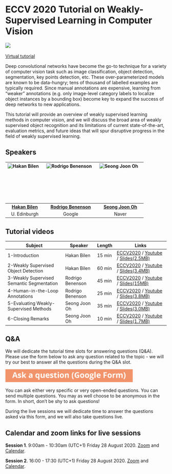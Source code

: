 # ECCV 2020 Tutorial on Weakly-Supervised Learning in Computer Vision

<a target="_blank" href="https://workshopsandtutorials.eccv2020.eu/papers/subject/weakly-supervised-learning-in-computer-vision/"><img border="0" src="https://workshopsandtutorials.eccv2020.eu/static/images/eccv-online-logo_A.png" height=120px></a>

[Virtual tutorial](https://workshopsandtutorials.eccv2020.eu/papers/subject/weakly-supervised-learning-in-computer-vision/)

Deep convolutional networks have become the go-to technique for a variety of computer vision task such as image classification, object detection, segmentation, key points detection, etc. These over-parameterized models are known to be data-hungry; tens of thousand of labelled examples are typically required. Since manual annotations are expensive, learning from “weaker” annotations (e.g. only image-level category labels to localize object instances by a bounding box) become key to expand the success of deep networks to new applications.

This tutorial will provide an overview of weakly supervised learning methods in computer vision, and we will discuss the broad area of weakly supervised object recognition and its limitations of current state-of-the-art, evaluation metrics, and future ideas that will spur disruptive progress in the field of weakly supervised learning.

## Speakers

<img src="hakan.jpg" alt="Hakan Bilen" style="float: left; margin-right: 10px;" height=120px/> |  <img src="rodrigo.jpg" alt="Rodrigo Benenson" style="float: left; margin-right: 10px;" height=120px/> | <img src="joon.jpg" alt="Seong Joon Oh" style="float: left; margin-right: 10px;" height=120px/>
:--:|:--: | :--:
[**Hakan Bilen**](http://homepages.inf.ed.ac.uk/hbilen/) | [**Rodrigo Benenson**](http://rodrigob.github.io/) | [**Seong Joon Oh**](https://seongjoonoh.com/)
U. Edinburgh | Google | Naver

## Tutorial videos

Subject | Speaker | Length | Links
-- | -- | -- | -- 
1-Introduction | Hakan Bilen | 15 min | [ECCV2020](https://workshopsandtutorials.eccv2020.eu/paper/947/) / [Youtube](https://www.youtube.com/watch?v=-cc2RYF37zE&list=PLcD_yLvcdUll95mAnBDV0rZKhfClJMZMr&index=2) / [Slides(2.5MB)](https://github.com/hbilen/wsl-eccv20.github.io/raw/master/slides/1-Introduction%20to%20the%20tutorial%20on%20Weakly%20Supervised%20Learning%20in%20Computer%20Vision.pdf)
2-Weakly Supervised Object Detection | Hakan Bilen | 60 min | [ECCV2020](https://workshopsandtutorials.eccv2020.eu/paper/440/) / [Youtube](https://www.youtube.com/watch?v=L3m5SFOMNlo&list=PLcD_yLvcdUll95mAnBDV0rZKhfClJMZMr&index=2) / [Slides(3.4MB)](https://github.com/hbilen/wsl-eccv20.github.io/raw/master/slides/2-Tutorial%20on%20Weakly%20Supervised%20Object%20Detection.pdf)
3-Weakly Supervised Semantic Segmentation | Rodrigo Benenson | 45 min | [ECCV2020](https://workshopsandtutorials.eccv2020.eu/paper/438/) / [Youtube](https://www.youtube.com/watch?v=jM1T1HwbY5s&list=PLcD_yLvcdUll95mAnBDV0rZKhfClJMZMr&index=3) / [Slides(15MB)](https://github.com/hbilen/wsl-eccv20.github.io/raw/master/slides/3-Tutorial%20on%20Weakly%20supervised%20semantic%20segmentation.pdf)
4-Human-in-the-Loop Annotations | Rodrigo Benenson | 25 min | [ECCV2020](https://workshopsandtutorials.eccv2020.eu/paper/948/) / [Youtube](https://www.youtube.com/watch?v=PCwpO3mLhZk&list=PLcD_yLvcdUll95mAnBDV0rZKhfClJMZMr&index=4) / [Slides(3.8MB)](https://github.com/hbilen/wsl-eccv20.github.io/raw/master/slides/4-Tutorial%20on%20Human-in-the-loop%20annotations.pdf)
5-Evaluating Weakly-Supervised Methods | Seong Joon Oh | 35 min | [ECCV2020](https://workshopsandtutorials.eccv2020.eu/paper/949/) / [Youtube](https://www.youtube.com/watch?v=D_dEkeb-fto&list=PLcD_yLvcdUll95mAnBDV0rZKhfClJMZMr&index=5) / [Slides(3.0MB)](https://github.com/hbilen/wsl-eccv20.github.io/raw/master/slides/5-Tutorial%20on%20evaluating%20weakly-supervised%20methods.pdf)
6-Closing Remarks | Seong Joon Oh | 10 min | [ECCV2020](https://workshopsandtutorials.eccv2020.eu/paper/950/) / [Youtube](https://www.youtube.com/watch?v=IgO0g-R8HcA&list=PLcD_yLvcdUll95mAnBDV0rZKhfClJMZMr&index=6) / [Slides(1.7MB)](https://github.com/hbilen/wsl-eccv20.github.io/raw/master/slides/6-Closing%20remarks%20of%20the%20tutorial%20on%20Weakly%20Supervised%20Learning%20in%20Computer%20Vision.pdf)

## Q&A

<bold>We will dedicate the tutorial time slots for answering questions (Q&A).</bold>
Please use the form below to ask any question related to the topic - we will try our best to answer all the questions during the Q&A slot. 

<a target="_blank" href="https://forms.gle/iq9EstvTsEv2XZXj7"><img border="0" src="ask-a-question.png" height=40px></a>

You can ask either very specific or very open-ended questions. You can send multiple questions. You may as well choose to be anonymous in the form. In short, don’t be shy to ask questions!

During the live sessions we will dedicate time to answer the questions asked via this form, and we will also take questions live.

## Calendar and zoom links for live sessions

**Session 1**. 9:00am - 10:30am (UTC+1) Friday 28 August 2020. [Zoom](https://us02web.zoom.us/j/86144569402?pwd=TE11MnZ2UzlPV3lWTEpLS0NlSHkrUT09) and [Calendar](https://workshopsandtutorials.eccv2020.eu/paper/949/eccv_first_event.ics).

**Session 2**. 16:00 - 17:30 (UTC+1) Friday 28 August 2020. [Zoom](https://us02web.zoom.us/j/84042052119?pwd=RGF0YW9qWWFxZ2MrWk02WGpXSnB1QT09) and [Calendar](https://workshopsandtutorials.eccv2020.eu/paper/949/eccv_second_event.ics).




